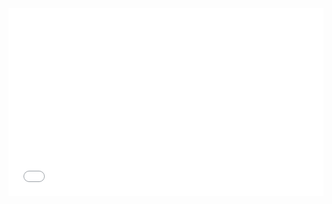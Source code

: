 <iframe width="100%" height="300" src="//jsfiddle.net/SoIllEconomist/4uw9xzgc/8/embedded/js,result/dark/" allowfullscreen="allowfullscreen" allowpaymentrequest frameborder="0"></iframe>

